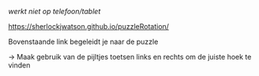 _werkt niet op telefoon/tablet_

https://sherlockjwatson.github.io/puzzleRotation/

Bovenstaande link begeleidt je naar de puzzle

-> Maak gebruik van de pijltjes toetsen links en rechts om de juiste hoek te vinden 
